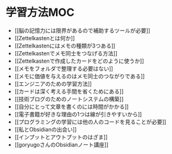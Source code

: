# 学習方法MOC

- [[脳の記憶力には限界があるので補助するツールが必要]]
- [[Zettelkastenとは何か]]
- [[Zettelkastenにはメモの種類が3つある]]
- [[Zettelkastenでメモ同士をつなげる方法]]
- [[Zettelkastenで作成したカードをどのように使うか]]
- [[メモをフォルダで整理する必要はない]]
- [[メモに価値を与えるのはメモ同士のつながりである]]
- [[エンジニアのための学習方法]]
- [[カードは深く考える手間を省くためにある]]
- [[技術ブログのためのノートシステムの構築]]
- [[自分にとって文章を書くのには時間がかかる]]
- [[電子書籍が好きな理由の1つは線が引きやすいから]]
- [[プログラミングの学習には他の人のコードを見ることが必要]]
- [[私とObsidianの出会い]]
- [[インプットとアウトプットのはざま]]
- [[goryugoさんのObsidianノート講座]]